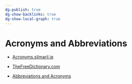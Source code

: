 ```yaml
---
dg-publish: true
dg-show-backlinks: true
dg-show-local-graph: true
---
```

# Acronyms and Abbreviations

- [Acronyms.silmaril.ie](https://acronyms.silmaril.ie/)

- [TheFreeDictionary.com](https://acronyms.thefreedictionary.com/)

- [Abbreviations and Acronyms](https://abbreviations.yourdictionary.com/)